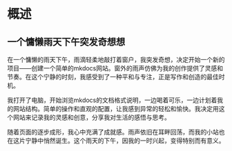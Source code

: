 # 概述
## 一个慵懒雨天下午突发奇想想

在一个慵懒的雨天下午，雨滴轻柔地敲打着窗户，我突发奇想，决定开始一个新的项目——创建一个简单的mkdocs网站。窗外的雨声仿佛为我的创作提供了灵感和节奏。在这个宁静的时刻，我感受到了一种平和与专注，正是写作和创造的最佳时机。

我打开了电脑，开始浏览mkdocs的文档格式说明，一边喝着可乐，一边计划着我的网站结构。简单的操作和直观的配置，让我感到异常的轻松和愉快。我决定用这个网站来记录我的灵感和创意，分享我对生活的感悟与思考。

随着页面的逐步成形，我心中充满了成就感。雨声依旧在耳畔回荡，而我的小站也在这片宁静中悄然诞生。这个雨天的下午，因我的一时兴起，变得特别而有意义。


